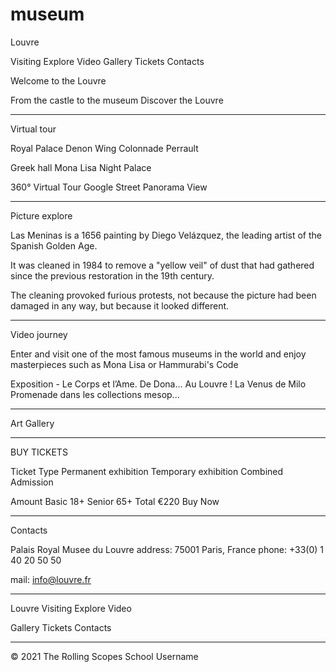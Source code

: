 # museum

Louvre

Visiting Explore Video Gallery Tickets Contacts

Welcome
to the Louvre

From the castle to the museum
Discover the Louvre

---

Virtual tour

Royal Palace Denon Wing Colonnade Perrault

Greek hall Mona Lisa Night Palace

360° Virtual Tour
Google Street Panorama View

---

Picture explore

Las Meninas is a 1656 painting by Diego Velázquez, the leading artist of the Spanish Golden Age.

It was cleaned in 1984 to remove a "yellow veil" of dust that had gathered since the previous restoration in the 19th century.

The cleaning provoked furious protests, not because the picture had been damaged in any way, but because it looked different.

---

Video journey

Enter and visit one of the most famous museums in the world and enjoy masterpieces such as Mona Lisa or Hammurabi's Code

Exposition - Le Corps et l’Ame. De Dona...
Au Louvre ! La Venus de Milo
Promenade dans les collections mesop...

---

Art Gallery

---

BUY TICKETS

Ticket Type
Permanent exhibition
Temporary exhibition
Combined Admission

Amount
Basic 18+
Senior 65+
Total €220
Buy Now

---

Contacts

Palais Royal Musee du Louvre
address: 75001 Paris, France
phone: +33(0) 1 40 20 50 50

mail:
info@louvre.fr

---

Louvre
Visiting
Explore
Video

Gallery
Tickets
Contacts

---

© 2021
The Rolling Scopes School
Username

